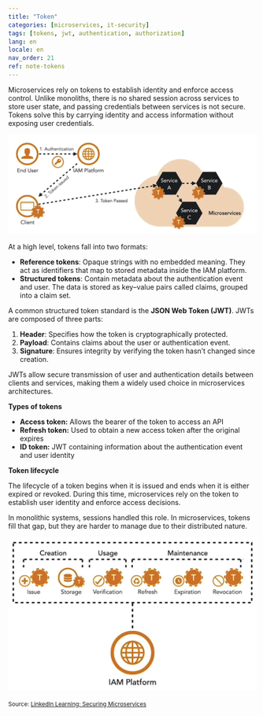 ```yaml
---
title: "Token"
categories: [microservices, it-security]
tags: [tokens, jwt, authentication, authorization]
lang: en
locale: en
nav_order: 21
ref: note-tokens
---
```

Microservices rely on tokens to establish identity and enforce access control. Unlike monoliths, there is no shared session across services to store user state, and passing credentials between services is not secure. Tokens solve this by carrying identity and access information without exposing user credentials.

![Tokens](../../../assets/images/notes/token-based-security-standards/token/token-overview.png)

At a high level, tokens fall into two formats:

- **Reference tokens**: Opaque strings with no embedded meaning. They act as identifiers that map to stored metadata inside the IAM platform.  
- **Structured tokens**: Contain metadata about the authentication event and user. The data is stored as key–value pairs called claims, grouped into a claim set.  

A common structured token standard is the **JSON Web Token (JWT)**. JWTs are composed of three parts:

1. **Header**: Specifies how the token is cryptographically protected.  
2. **Payload**: Contains claims about the user or authentication event.  
3. **Signature**: Ensures integrity by verifying the token hasn’t changed since creation.  

JWTs allow secure transmission of user and authentication details between clients and services, making them a widely used choice in microservices architectures.

**Types of tokens**

- **Access token:** Allows the bearer of the token to access an API  
- **Refresh token:** Used to obtain a new access token after the original expires  
- **ID token:** JWT containing information about the authentication event and user identity  

**Token lifecycle**

The lifecycle of a token begins when it is issued and ends when it is either expired or revoked. During this time, microservices rely on the token to establish user identity and enforce access decisions.

In monolithic systems, sessions handled this role. In microservices, tokens fill that gap, but they are harder to manage due to their distributed nature.

![Token Lifecycle](../../../assets/images/notes/token-based-security-standards/token/token-lifecycle.png)

<small> Source: [LinkedIn Learning: Securing Microservices](https://www.linkedin.com/learning/microservices-security/securing-microservices?contextUrn=urn%3Ali%3AlyndaLearningPath%3A645bcd56498e6459e79b3c71&resume=false&u=57075649)</small>